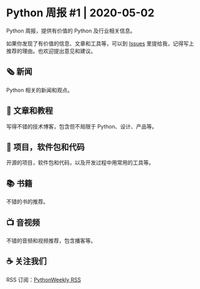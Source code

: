 # Python 周报 #1 | 2020-05-02

Python 周报，提供有价值的 Python 及行业相关信息。

如果你发现了有价值的信息、文章和工具等，可以到 [Issues](https://github.com/qiwihui/PythonWeekly/issues) 里提给我，记得写上推荐的理由。也欢迎提出意见和建议。

## :newspaper_roll: 新闻

Python 相关的新闻和观点。

## :pencil: 文章和教程

写得不错的技术博客，包含但不局限于 Python、设计、产品等。

## :office: 项目，软件包和代码

开源的项目，软件包和代码，以及开发过程中用常用的工具等。

## :books: 书籍

不错的书的推荐。

## :tv: 音视频

不错的音频和视频推荐，包含播客等。

## :coffee: 关注我们

RSS 订阅：[PythonWeekly RSS](https://github.com/qiwihui/PythonWeekly/releases.atom)
